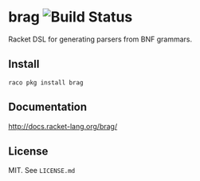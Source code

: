 
brag ![Build Status](https://github.com/mbutterick/brag/workflows/CI/badge.svg)
=

Racket DSL for generating parsers from BNF grammars.


Install
-

`raco pkg install brag`


Documentation
-
http://docs.racket-lang.org/brag/


License
-

MIT. See `LICENSE.md`
